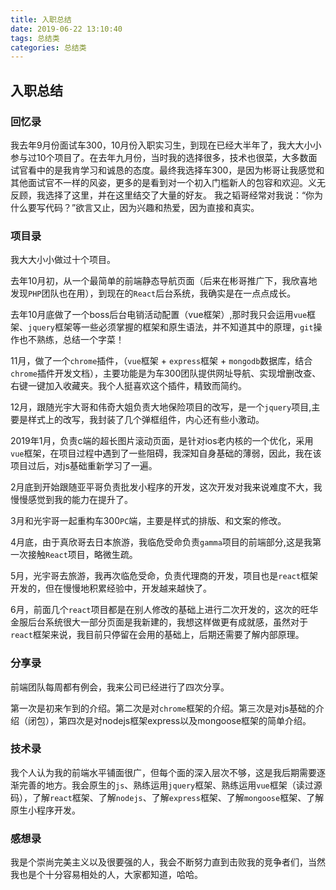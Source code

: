 ```yaml
---
title: 入职总结
date: 2019-06-22 13:10:40
tags: 总结类
categories: 总结类
---
```


## 入职总结

<!--more-->

### 回忆录

我去年9月份面试车300，10月份入职实习生，到现在已经大半年了，我大大小小参与过10个项目了。在去年九月份，当时我的选择很多，技术也很菜，大多数面试官看中的是我肯学习和诚恳的态度。最终我选择车300，是因为彬哥让我感觉和其他面试官不一样的风姿，更多的是看到对一个初入门槛新人的包容和欢迎。义无反顾，我选择了这里，并在这里结交了大量的好友。
我之韬哥经常对我说：“你为什么要写代码？”欲言又止，因为兴趣和热爱，因为直接和真实。

### 项目录

我大大小小做过十个项目。

去年10月初，从一个最简单的前端静态导航页面（后来在彬哥推广下，我欣喜地发现`PHP`团队也在用），到现在的`React`后台系统，我确实是在一点点成长。

去年10月底做了一个boss后台电销活动配置（vue框架）,那时我只会运用`vue`框架、`jquery`框架等一些必须掌握的框架和原生语法，并不知道其中的原理，`git`操作也不熟练，总结一个字菜！

11月，做了一个`chrome`插件，（`vue`框架 + `express`框架 + `mongodb`数据库，结合`chrome`插件开发文档），主要功能是为车300团队提供网址导航、实现增删改查、右键一键加入收藏夹。我个人挺喜欢这个插件，精致而简约。

12月，跟随光宇大哥和伟奇大姐负责大地保险项目的改写，是一个`jquery`项目,主要是样式上的改写，我封装了几个弹框组件，内心还有些小激动。

2019年1月，负责c端的超长图片滚动页面，是针对ios老内核的一个优化，采用`vue`框架，在项目过程中遇到了一些阻碍，我深知自身基础的薄弱，因此，我在该项目过后，对js基础重新学习了一遍。

2月底到开始跟随亚平哥负责批发小程序的开发，这次开发对我来说难度不大，我慢慢感觉到我的能力在提升了。

3月和光宇哥一起重构车300`PC`端，主要是样式的排版、和文案的修改。

4月底，由于真欣哥去日本旅游，我临危受命负责`gamma`项目的前端部分,这是我第一次接触`React`项目，略微生疏。

5月，光宇哥去旅游，我再次临危受命，负责代理商的开发，项目也是`react`框架开发的，但在慢慢地积累经验中，开发越来越快了。

6月，前面几个`react`项目都是在别人修改的基础上进行二次开发的，这次的旺华金服后台系统很大一部分页面是我新建的，我想这样做更有成就感，虽然对于`react`框架来说，我目前只停留在会用的基础上，后期还需要了解内部原理。

### 分享录

前端团队每周都有例会，我来公司已经进行了四次分享。

第一次是初来乍到的介绍。第二次是对`chrome`框架的介绍。第三次是对js基础的介绍（闭包），第四次是对nodejs框架express以及mongoose框架的简单介绍。

### 技术录

我个人认为我的前端水平铺面很广，但每个面的深入层次不够，这是我后期需要逐渐完善的地方。我会原生的`js`、熟练运用`jquery`框架、熟练运用`vue`框架（读过源码），了解`react`框架、了解`nodejs`、了解`express`框架、了解`mongoose`框架、了解原生小程序开发。

### 感想录

我是个崇尚完美主义以及很要强的人，我会不断努力直到击败我的竞争者们，当然我也是个十分容易相处的人，大家都知道，哈哈。
